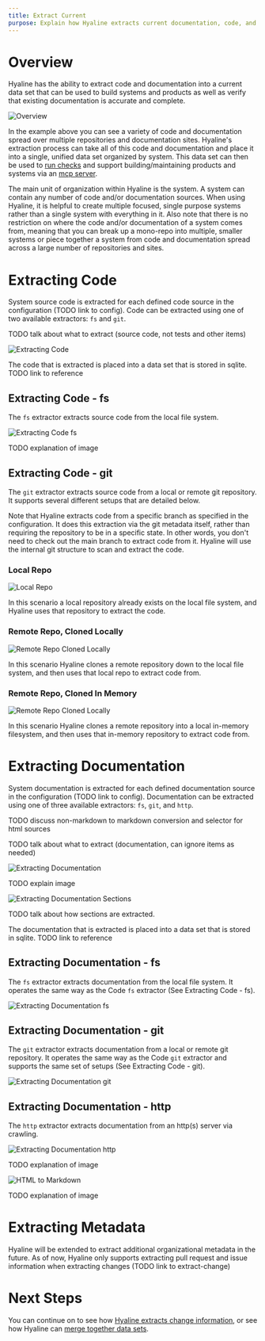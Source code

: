 ```yaml
---
title: Extract Current
purpose: Explain how Hyaline extracts current documentation, code, and other metadata
---
```

# Overview
Hyaline has the ability to extract code and documentation into a current data set that can be used to build systems and products as well as verify that existing documentation is accurate and complete.

![Overview](_img/extract-current-overview.svg)

In the example above you can see a variety of code and documentation spread over multiple repositories and documentation sites. Hyaline's extraction process can take all of this code and documentation and place it into a single, unified data set organized by system. This data set can then be used to [run checks](./check-current.md) and support building/maintaining products and systems via an [mcp server](./mcp.md).

The main unit of organization within Hyaline is the system. A system can contain any number of code and/or documentation sources. When using Hyaline, it is helpful to create multiple focused, single purpose systems rather than a single system with everything in it. Also note that there is no restriction on where the code and/or documentation of a system comes from, meaning that you can break up a mono-repo into multiple, smaller systems or piece together a system from code and documentation spread across a large number of repositories and sites.

# Extracting Code
System source code is extracted for each defined code source in the configuration (TODO link to config). Code can be extracted using one of two available extractors: `fs` and `git`.

TODO talk about what to extract (source code, not tests and other items)

![Extracting Code](_img/extract-current-extracting-code.svg)

The code that is extracted is placed into a data set that is stored in sqlite. TODO link to reference

## Extracting Code - fs
The `fs` extractor extracts source code from the local file system.

![Extracting Code fs](_img/extract-current-extracting-code-fs.svg)

TODO explanation of image

## Extracting Code - git
The `git` extractor extracts source code from a local or remote git repository. It supports several different setups that are detailed below.

Note that Hyaline extracts code from a specific branch as specified in the configuration. It does this extraction via the git metadata itself, rather than requiring the repository to be in a specific state. In other words, you don't need to check out the main branch to extract code from it. Hyaline will use the internal git structure to scan and extract the code. 

### Local Repo
![Local Repo](_img/extract-current-local-repo.svg)

In this scenario a local repository already exists on the local file system, and Hyaline uses that repository to extract the code.

### Remote Repo, Cloned Locally
![Remote Repo Cloned Locally](_img/extract-current-remote-repo-cloned-locally.svg)

In this scenario Hyaline clones a remote repository down to the local file system, and then uses that local repo to extract code from. 

### Remote Repo, Cloned In Memory
![Remote Repo Cloned Locally](_img/extract-current-remote-repo-cloned-in-memory.svg)

In this scenario Hyaline clones a remote repository into a local in-memory filesystem, and then uses that in-memory repository to extract code from.

# Extracting Documentation
System documentation is extracted for each defined documentation source in the configuration (TODO link to config). Documentation can be extracted using one of three available extractors: `fs`, `git`, and `http`.

TODO discuss non-markdown to markdown conversion and selector for html sources

TODO talk about what to extract (documentation, can ignore items as needed)

![Extracting Documentation](_img/extract-current-extracting-documentation.svg)

TODO explain image

![Extracting Documentation Sections](_img/extract-current-extracting-documentation-sections.svg)

TODO talk about how sections are extracted.

The documentation that is extracted is placed into a data set that is stored in sqlite. TODO link to reference

## Extracting Documentation - fs
The `fs` extractor extracts documentation from the local file system. It operates the same way as the Code `fs` extractor (See Extracting Code - fs).

![Extracting Documentation fs](_img/extract-current-extracting-documentation-fs.svg)

## Extracting Documentation - git
The `git` extractor extracts documentation from a local or remote git repository. It operates the same way as the Code `git` extractor and supports the same set of setups (See Extracting Code - git).

![Extracting Documentation git](_img/extract-current-extracting-documentation-git.svg)

## Extracting Documentation - http
The `http` extractor extracts documentation from an http(s) server via crawling.

![Extracting Documentation http](_img/extract-current-extracting-documentation-http.svg)

TODO explanation of image

![HTML to Markdown](_img/extract-current-html-to-markdown.svg)

TODO explanation of image

# Extracting Metadata
Hyaline will be extended to extract additional organizational metadata in the future. As of now, Hyaline only supports extracting pull request and issue information when extracting changes (TODO link to extract-change)

# Next Steps
You can continue on to see how [Hyaline extracts change information](./extract-change.md), or see how Hyaline can [merge together data sets](./merge.md).